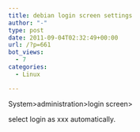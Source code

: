 ```yaml
---
title: debian login screen settings
author: "-"
type: post
date: 2011-09-04T02:32:49+00:00
url: /?p=661
bot_views:
  - 7
categories:
  - Linux

---
```

System>administration>login screen>
  
select login as xxx automatically.